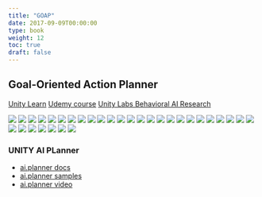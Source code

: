 ```yaml
---
title: "GOAP"
date: 2017-09-09T00:00:00
type: book
weight: 12
toc: true
draft: false
---
```


## Goal-Oriented Action Planner

[Unity Learn](https://learn.unity.com/project/goal-driven-behaviour?)
[Udemy course](https://www.udemy.com/course/ai_with_goap/)
[Unity Labs Behavioral AI Research](https://www.youtube.com/watch?v=78nhJNPS0vA)

![](../img/goap/goap_01.webp)
![](../img/goap/goap_02.webp)
![](../img/goap/goap_03.webp)
![](../img/goap/goap_04.webp)
![](../img/goap/goap_05.webp)
![](../img/goap/goap_06.webp)
![](../img/goap/goap_07.webp)
![](../img/goap/goap_08.webp)
![](../img/goap/goap_09.webp)
![](../img/goap/goap_10.webp)
![](../img/goap/goap_11.webp)
![](../img/goap/goap_12.webp)
![](../img/goap/goap_13.webp)
![](../img/goap/goap_14.webp)
![](../img/goap/goap_15.webp)
![](../img/goap/goap_16.webp)
![](../img/goap/goap_17.webp)
![](../img/goap/goap_18.webp)
![](../img/goap/goap_19.webp)
![](../img/goap/goap_20.webp)
![](../img/goap/goap_21.webp)
![](../img/goap/goap_22.webp)
![](../img/goap/goap_23.webp)
![](../img/goap/goap_24.webp)
![](../img/goap/goap_25.webp)
![](../img/goap/goap_26.webp)
![](../img/goap/goap_27.webp)
![](../img/goap/goap_28.webp)
![](../img/goap/goap_29.webp)
![](../img/goap/goap_30.webp)
![](../img/goap/goap_31.webp)
![](../img/goap/goap_32.webp)

### UNITY AI PLanner
- [ai.planner docs](https://docs.unity3d.com/Packages/com.unity.ai.planner@0.3/manual/index.html)  
- [ai.planner samples](https://github.com/Unity-Technologies/ai-planner-samples)  
- [ai.planner video](https://www.youtube.com/watch?v=ZdN8dDa0ff4)  
